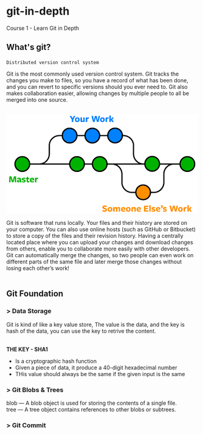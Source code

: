 # git-in-depth

Course 1 - Learn Git in Depth

<h2>What's git?</h2>

`Distributed version control system`

Git is the most commonly used version control system. Git tracks the changes you make to files, so you have a record of what has been done, and you can revert to specific versions should you ever need to. Git also makes collaboration easier, allowing changes by multiple people to all be merged into one source. 

<br/>
<img src="./images/git-branches-merge.png">
<br/>

Git is software that runs locally. Your files and their history are stored on your computer. You can also use online hosts (such as GitHub or Bitbucket) to store a copy of the files and their revision history. Having a centrally located place where you can upload your changes and download changes from others, enable you to collaborate more easily with other developers. Git can automatically merge the changes, so two people can even work on different parts of the same file and later merge those changes without losing each other’s work!
<br/><br/>

<h2>Git Foundation</h2>
<h3>> Data Storage</h3>
Git is kind of like a key value store, The value is the data, and the key is hash of the data, you can use the key to retrive the content.
<br/><br/>

<b>THE KEY - SHA1</b>
<ul>
  <li>Is a cryptographic hash function</li>
  <li>Given a piece of data, it produce a 40-digit hexadecimal number</li>
  <li>THis value should always be the same if the given input is the same</li>
</ul>


<h3>> Git Blobs & Trees</h3>
blob — A blob object is used for storing the contents of a single file.<br/>
tree — A tree object contains references to other blobs or subtrees.


<h3>> Git Commit</h3>


